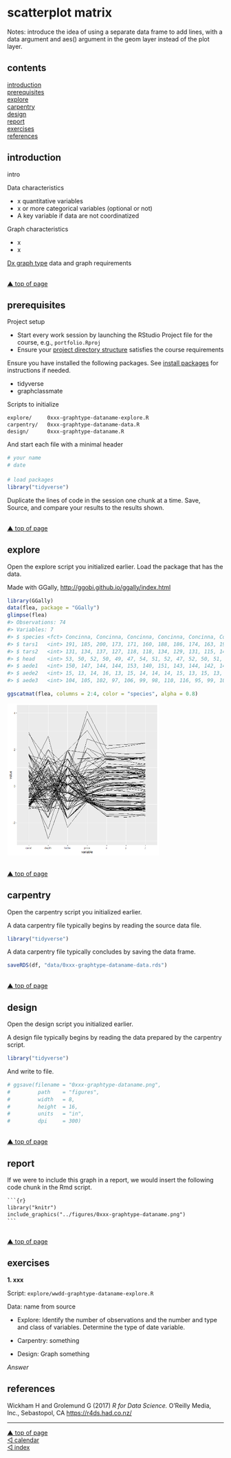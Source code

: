 scatterplot matrix
================

Notes: introduce the idea of using a separate data frame to add lines,
with a data argument and aes() argument in the geom layer instead of the
plot layer.

## contents

[introduction](#introduction)  
[prerequisites](#prerequisites)  
[explore](#explore)  
[carpentry](#carpentry)  
[design](#design)  
[report](#report)  
[exercises](#exercises)  
[references](#references)

## introduction

intro

Data characteristics

  - x quantitative variables  
  - x or more categorical variables (optional or not)  
  - A key variable if data are not coordinatized

Graph characteristics

  - x
  - x

[Dx graph type](link) data and graph requirements

<br> <a href="#top">▲ top of page</a>

## prerequisites

Project setup

  - Start every work session by launching the RStudio Project file for
    the course, e.g., `portfolio.Rproj`  
  - Ensure your [project directory
    structure](cm501-proj-m-manage-files.md#planning-the-directory-structure)
    satisfies the course requirements

Ensure you have installed the following packages. See [install
packages](cm902-software-studio.md#install-packages) for instructions if
needed.

  - tidyverse  
  - graphclassmate

Scripts to initialize

    explore/     0xxx-graphtype-dataname-explore.R  
    carpentry/   0xxx-graphtype-dataname-data.R   
    design/      0xxx-graphtype-dataname.R 

And start each file with a minimal header

``` r
# your name
# date

# load packages
library("tidyverse")
```

Duplicate the lines of code in the session one chunk at a time. Save,
Source, and compare your results to the results shown.

<br> <a href="#top">▲ top of page</a>

## explore

Open the explore script you initialized earlier. Load the package that
has the data.

Made with GGally, <http://ggobi.github.io/ggally/index.html>

``` r
library(GGally)
data(flea, package = "GGally")
glimpse(flea)
#> Observations: 74
#> Variables: 7
#> $ species <fct> Concinna, Concinna, Concinna, Concinna, Concinna, Conc...
#> $ tars1   <int> 191, 185, 200, 173, 171, 160, 188, 186, 174, 163, 190,...
#> $ tars2   <int> 131, 134, 137, 127, 118, 118, 134, 129, 131, 115, 143,...
#> $ head    <int> 53, 50, 52, 50, 49, 47, 54, 51, 52, 47, 52, 50, 51, 53...
#> $ aede1   <int> 150, 147, 144, 144, 153, 140, 151, 143, 144, 142, 141,...
#> $ aede2   <int> 15, 13, 14, 16, 13, 15, 14, 14, 14, 15, 13, 15, 13, 15...
#> $ aede3   <int> 104, 105, 102, 97, 106, 99, 98, 110, 116, 95, 99, 105,...
```

``` r
ggscatmat(flea, columns = 2:4, color = "species", alpha = 0.8)
```

<img src="images/cm208-unnamed-chunk-5-1.png" width="70%" />

<br> <a href="#top">▲ top of page</a>

## carpentry

Open the carpentry script you initialized earlier.

A data carpentry file typically begins by reading the source data file.

``` r
library("tidyverse")
```

A data carpentry file typically concludes by saving the data frame.

``` r
saveRDS(df, "data/0xxx-graphtype-dataname-data.rds")
```

<br> <a href="#top">▲ top of page</a>

## design

Open the design script you initialized earlier.

A design file typically begins by reading the data prepared by the
carpentry script.

``` r
library("tidyverse")
```

And write to file.

``` r
# ggsave(filename = "0xxx-graphtype-dataname.png",
#         path    = "figures",
#         width   = 8,
#         height  = 16,
#         units   = "in",
#         dpi     = 300)
```

<br> <a href="#top">▲ top of page</a>

## report

If we were to include this graph in a report, we would insert the
following code chunk in the Rmd script.

    ```{r}
    library("knitr")
    include_graphics("../figures/0xxx-graphtype-dataname.png")
    ```

<br> <a href="#top">▲ top of page</a>

## exercises

**1. xxx**

Script: `explore/wwdd-graphtype-dataname-explore.R`

Data: name from source

  - Explore: Identify the number of observations and the number and type
    and class of variables. Determine the type of date variable.

  - Carpentry: something

  - Design: Graph something

*Answer*

## references

<div id="refs">

<div id="ref-Wickham+Grolemund:2017">

Wickham H and Grolemund G (2017) *R for Data Science.* O’Reilly Media,
Inc., Sebastopol, CA <https://r4ds.had.co.nz/>

</div>

</div>

***
<a href="#top">&#9650; top of page</a>    
[&#9665; calendar](../README.md#calendar)    
[&#9665; index](../README.md#index)
